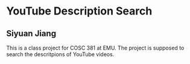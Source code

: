 # YouTube Description Search
## Siyuan Jiang

This is a class project for COSC 381 at EMU. The project is supposed to search the descritpions of YouTube videos.


